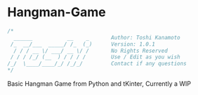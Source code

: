 # Hangman-Game
```c
/*
  ______           __    _       Author: Toshi Kanamoto
 /_  __/___  _____/ /_  (_)      Version: 1.0.1   
  / / / __ \/ ___/ __ \/ /       No Rights Reserved 
 / / / /_/ (__  ) / / / /        Use / Edit as you wish
/_/  \____/____/_/ /_/_/         Contact if any questions
*/
```
Basic Hangman Game from Python and tKinter, Currently a WIP

